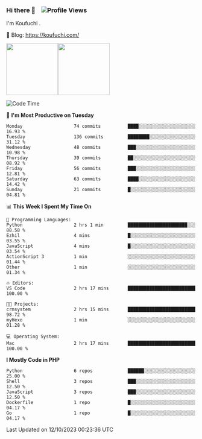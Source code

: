 ### Hi there 👋 &nbsp;&nbsp; ![Profile Views](http://img.shields.io/badge/Profile%20Views-1222-blue)

I'm Koufuchi . 

📔 Blog: <https://koufuchi.com/>

<img align="" height="137px" src="https://github-readme-stats-seven-nu-30.vercel.app/api?username=Koufuchi&hide=issues,contribs&show_icons=true&line_height=21&theme=radical&locale=en" /><img align="" height="137px" src="https://github-readme-stats-seven-nu-30.vercel.app/api/top-langs/?username=Koufuchi&layout=compact&hide=blade,html,css,pug,scss&theme=radical&locale=en" />

<!--START_SECTION:waka-->
![Code Time](http://img.shields.io/badge/Code%20Time-80%20hrs%2031%20mins-blue)

📅 **I'm Most Productive on Tuesday** 

```text
Monday                   74 commits          ████░░░░░░░░░░░░░░░░░░░░░   16.93 % 
Tuesday                  136 commits         ████████░░░░░░░░░░░░░░░░░   31.12 % 
Wednesday                48 commits          ███░░░░░░░░░░░░░░░░░░░░░░   10.98 % 
Thursday                 39 commits          ██░░░░░░░░░░░░░░░░░░░░░░░   08.92 % 
Friday                   56 commits          ███░░░░░░░░░░░░░░░░░░░░░░   12.81 % 
Saturday                 63 commits          ████░░░░░░░░░░░░░░░░░░░░░   14.42 % 
Sunday                   21 commits          █░░░░░░░░░░░░░░░░░░░░░░░░   04.81 % 
```


📊 **This Week I Spent My Time On** 

```text
💬 Programming Languages: 
Python                   2 hrs 1 min         ██████████████████████░░░   88.58 % 
Ezhil                    4 mins              █░░░░░░░░░░░░░░░░░░░░░░░░   03.55 % 
JavaScript               4 mins              █░░░░░░░░░░░░░░░░░░░░░░░░   03.54 % 
ActionScript 3           1 min               ░░░░░░░░░░░░░░░░░░░░░░░░░   01.44 % 
Other                    1 min               ░░░░░░░░░░░░░░░░░░░░░░░░░   01.34 % 

🔥 Editors: 
VS Code                  2 hrs 17 mins       █████████████████████████   100.00 % 

🐱‍💻 Projects: 
crmsystem                2 hrs 15 mins       █████████████████████████   98.72 % 
myHexo                   1 min               ░░░░░░░░░░░░░░░░░░░░░░░░░   01.28 % 

💻 Operating System: 
Mac                      2 hrs 17 mins       █████████████████████████   100.00 % 
```

**I Mostly Code in PHP** 

```text
Python                   6 repos             ██████░░░░░░░░░░░░░░░░░░░   25.00 % 
Shell                    3 repos             ███░░░░░░░░░░░░░░░░░░░░░░   12.50 % 
JavaScript               3 repos             ███░░░░░░░░░░░░░░░░░░░░░░   12.50 % 
Dockerfile               1 repo              █░░░░░░░░░░░░░░░░░░░░░░░░   04.17 % 
Go                       1 repo              █░░░░░░░░░░░░░░░░░░░░░░░░   04.17 % 
```




 Last Updated on 12/10/2023 00:23:36 UTC
<!--END_SECTION:waka-->



